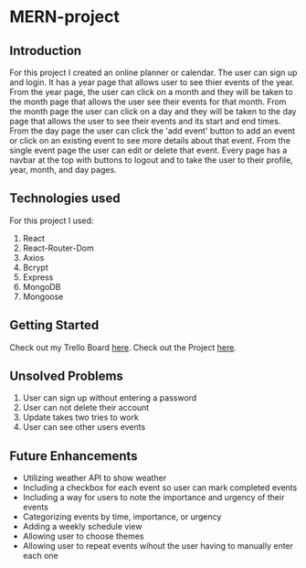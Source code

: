 # MERN-project
## Introduction
  For this project I created an online planner or calendar. The user can sign up and login. It has a year page that allows user to see thier events of the year. From the year page, the user can click on a month and they will be taken to the month page that allows the user see their events for that month. From the month page the user can click on a day and they will be taken to the day page that allows the user to see their events and its start and end times. From the day page the user can click the 'add event' button to add an event or click on an existing event to see more details about that event. From the single event page the user can edit or delete that event. Every page has a navbar at the top with buttons to logout and to take the user to their profile, year, month, and day pages.
## Technologies used
For this project I used:
1. React
2. React-Router-Dom
3. Axios
4. Bcrypt
5. Express
6. MongoDB
7. Mongoose
## Getting Started
Check out my Trello Board [here](https://trello.com/invite/b/FeCzFAJ3/ATTIb89c57de03db99baeb4b3678be26088dE2F16D0F/mern-project).
Check out the Project [here](https://planner-frontend-4888.onrender.com).
## Unsolved Problems
1. User can sign up without entering a password 
2. User can not delete their account
3. Update takes two tries to work
4. User can see other users events
## Future Enhancements
- Utilizing weather API to show weather
- Including a checkbox for each event so user can mark completed events
- Including a way for users to note the importance and urgency of their events
- Categorizing events by time, importance, or urgency
- Adding a weekly schedule view
- Allowing user to choose themes
- Allowing user to repeat events wihout the user having to manually enter each one
